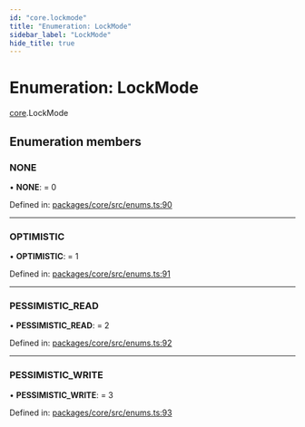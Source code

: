 ```yaml
---
id: "core.lockmode"
title: "Enumeration: LockMode"
sidebar_label: "LockMode"
hide_title: true
---
```


# Enumeration: LockMode

[core](../modules/core.md).LockMode

## Enumeration members

### NONE

• **NONE**: = 0

Defined in: [packages/core/src/enums.ts:90](https://github.com/mikro-orm/mikro-orm/blob/969d4229bd/packages/core/src/enums.ts#L90)

___

### OPTIMISTIC

• **OPTIMISTIC**: = 1

Defined in: [packages/core/src/enums.ts:91](https://github.com/mikro-orm/mikro-orm/blob/969d4229bd/packages/core/src/enums.ts#L91)

___

### PESSIMISTIC\_READ

• **PESSIMISTIC\_READ**: = 2

Defined in: [packages/core/src/enums.ts:92](https://github.com/mikro-orm/mikro-orm/blob/969d4229bd/packages/core/src/enums.ts#L92)

___

### PESSIMISTIC\_WRITE

• **PESSIMISTIC\_WRITE**: = 3

Defined in: [packages/core/src/enums.ts:93](https://github.com/mikro-orm/mikro-orm/blob/969d4229bd/packages/core/src/enums.ts#L93)
